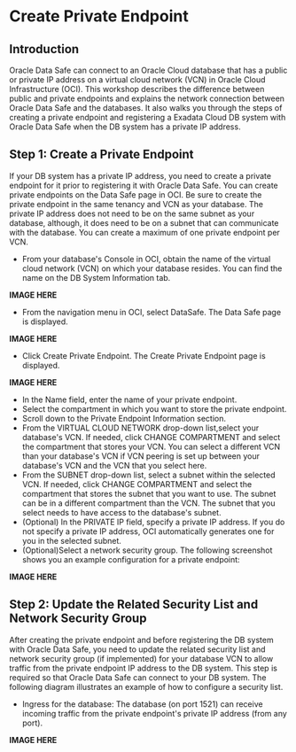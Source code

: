 # Create Private Endpoint

## Introduction

Oracle Data Safe can connect to an Oracle Cloud database that has a public or private IP address on a virtual cloud network (VCN) in Oracle Cloud Infrastructure (OCI). This workshop describes the difference between public and private endpoints and explains the network connection between Oracle Data Safe and the databases. It also walks you through the steps of creating a private endpoint and registering a Exadata Cloud DB system with Oracle Data Safe when the DB system has a private IP address.

## Step 1: Create a Private Endpoint

If your DB system has a private IP address, you need to create a private endpoint for it prior to registering it with Oracle Data Safe. You can create private endpoints on the Data Safe page in OCI. Be sure to create the private endpoint in the same tenancy and VCN as your database. The private IP address does not need to be on the same subnet as your database, although, it does need to be on a subnet that can communicate with the database. You can create a maximum of one private endpoint per VCN.

- From your database's Console in OCI, obtain the name of the virtual cloud network (VCN) on which your database resides. You can find the name on the DB System Information tab.

**IMAGE HERE**

- From the navigation menu in OCI, select DataSafe. The Data Safe page is displayed.

**IMAGE HERE**

- Click Create Private Endpoint. The Create Private Endpoint page is displayed.

**IMAGE HERE**

- In the Name field, enter the name of your private endpoint.
- Select the compartment in which you want to store the private endpoint.
- Scroll down to the Private Endpoint Information section.
- From the VIRTUAL CLOUD NETWORK drop-down list,select your database's VCN. If needed, click CHANGE COMPARTMENT and select the compartment that stores your VCN. You can select a different VCN than your database's VCN if VCN peering is set up between your database's VCN and the VCN that you select here.
- From the SUBNET drop-down list, select a subnet within the selected VCN. If needed, click CHANGE COMPARTMENT and select the compartment that stores the subnet that you want to use. The subnet can be in a different compartment than the VCN. The subnet that you select needs to have access to the database's subnet.
- (Optional) In the PRIVATE IP field, specify a private IP address. If you do not specify a private IP address, OCI automatically generates one for you in the selected subnet.
- (Optional)Select a network security group. The following screenshot shows you an example configuration for a private endpoint:

**IMAGE HERE**

## Step 2: Update the Related Security List and Network Security Group

After creating the private endpoint and before registering the DB system with Oracle Data Safe, you need to update the related security list and network security group (if implemented) for your database VCN to allow traffic from the private endpoint IP address to the DB system. This step is required so that Oracle Data Safe can connect to your DB system. The following diagram illustrates an example of how to configure a security list.

- Ingress for the database: The database (on port 1521) can receive incoming traffic from the private endpoint's private IP address (from any port).

**IMAGE HERE**
